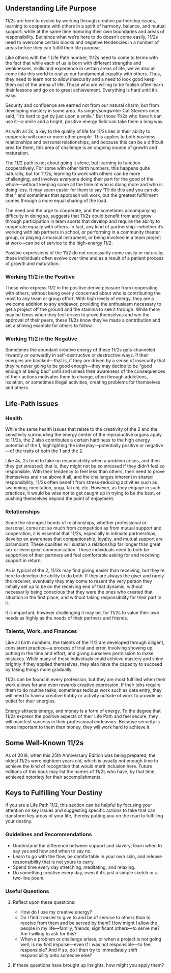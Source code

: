 ## Understanding Life Purpose

11/2s are here to evolve by working through creative partnership issues, learning to cooperate with others in a spirit of harmony, balance, and mutual support, while at the same time honoring their own boundaries and areas of responsibility. But since what we’re here to do doesn't come easily, 11/2s need to overcome certain blocks and negative tendencies in a number of areas before they can fulfill their life purpose.

Like others with the 1 Life Path number, 11/2s need to come to terms with the fact that while each of us is born with different strengths and weaknesses, skills and experience in certain areas of life, we’ve also all come into this world to realize our fundamental equality with others. Thus, they need to learn not to allow insecurity and a need to look good keep them out of the arena of life. Those who are willing to be foolish often learn their lessons and go on to great achievement. Everything is hard until it’s easy.

Security and confidence are earned not from our natural charm, but from developing mastery in some area. As singer/songwriter Cat Stevens once said, “It’s hard to get by just upon a smile.” But those 11/2s who have it can use it—a smile and a bright, positive energy field can take them a long way.

As with all 2s, a key to the quality of life for 11/2s lies in their ability to cooperate with one or more other people. This applies to both business relationships and personal relationships, and because this can be a difficult area for them, this area of challenge is an ongoing source of growth and maturation.

The 11/2 path is not about going it alone, but learning to function cooperatively.  For some with other birth numbers, this happens quite naturally, but for 11/2s, learning to work with others can be more challenging, and involves everyone doing their part for the good of the whole—without keeping score all the time of who is doing more and who is doing less.  It may seem easier for them to say “I’ll do this and you can do that,” and sometimes that approach will work, but the greatest fulfillment comes through a more equal sharing of the load.

The need and the urge to cooperate, and the sometimes accompanying difficulty in doing so, suggests that 11/2s could benefit from and grow through participation in team sports that develop and require the ability to cooperate equally with others. In fact, any kind of partnership—whether it’s working with lab partners in school, or performing in a community theater group, or playing a musical instrument, or being involved in a team project at work—can be of service to the high-energy 11/2.

Positive expressions of the 11/2 do not necessarily come easily or naturally; these individuals often evolve over time and as a result of a patient process of growth and maturation.

### Working 11/2 in the Positive

Those who express 11/2 in the positive derive pleasure from cooperating with others, without being overly concerned about who is contributing the most to any team or group effort. With high levels of energy, they are a welcome addition to any endeavor, providing the enthusiasm necessary to get a project off the ground and the stamina to see it through. While there may be times when they feel driven to prove themselves and win the approval of their peers, these 11/2s know they’ve made a contribution and set a shining example for others to follow. 

### Working 11/2 in the Negative

Sometimes the abundant creative energy of these 11/2s gets channeled inwardly or outwardly in self-destructive or destructive ways. If their energies are blocked—that is, if they are driven by a sense of insecurity that they’re never going to be good enough—they may decide to be “good enough at being bad” until and unless their awareness of the consequences of their actions motivates them to change, often through addictions, isolation, or sometimes illegal activities, creating problems for themselves and others.

## Life-Path Issues

### Health

While the same health issues that relate to the creativity of the 2 and the sensitivity surrounding the energy center of the reproductive organs apply to 11/2s, the 2 also contributes a certain hardiness to the high energy potential of the 1, highlighting the interplay—potentially positive or negative—of the traits of both the 1 and the 2.

Like 4s, 2s tend to take on responsibility when a problem arises, and then they get stressed; that is, they might not be so stressed if they didn’t feel so responsible. With their tendency to feel less than others, their need to prove themselves and rise above it all, and the challenges inherent in shared responsibility, 11/2s often benefit from stress-reducing activities such as swimming, meditation, yoga, tai chi, etc. However, as they engage in such practices, it would be wise not to get caught up in trying to be the best, or pushing themselves beyond the point of enjoyment.

### Relationships

Since the strongest bonds of relationships, whether professional or personal, come not so much from competition as from mutual support and cooperation, it is essential that 11/2s, especially in intimate partnerships, develop an awareness that companionship, loyalty, and mutual support are paramount. These qualities will sustain a relationship far longer than great sex or even great communication. These individuals need to both be supportive of their partners and feel comfortable asking for and receiving support in return.

As is typical of the 2, 11/2s may find giving easier than receiving, but they’re here to develop the ability to do both. If they are always the giver and rarely the receiver, eventually they may come to resent the very person they initially set up to be on the receiving end of that dynamic, without necessarily being conscious that they were the ones who created that situation in the first place, and without taking responsibility for their part in it. 

It is important, however challenging it may be, for 11/2s to value their own needs as highly as the needs of their partners and friends.

### Talents, Work, and Finances

Like all birth numbers, the talents of the 11/2 are developed through diligent, consistent practice—a process of trial and error, involving showing up, putting in the time and effort, and giving ourselves permission to make mistakes. While many of these individuals could achieve mastery and shine brightly if they applied themselves, they also have the capacity to succeed by taking things more gradually.

11/2s can be found in every profession, but they are most fulfilled when their work allows for and even rewards creative expression. If their jobs require them to do routine tasks, sometimes tedious work such as data entry, they will need to have a creative hobby or activity outside of work to provide an outlet for their energies.

Energy attracts energy, and money is a form of energy. To the degree that 11/2s express the positive aspects of their Life Path and feel secure, they will manifest success in their professional endeavors. Because security is more important to them than money, they will work hard to achieve it.

## Some Well-Known 11/2s

As of 2018, when this 25th Anniversary Edition was being prepared, the oldest 11/2s were eighteen years old, which is usually not enough time to achieve the kind of recognition that would merit inclusion here.  Future editions of this book may list the names of 11/2s who have, by that time, achieved notoriety for their accomplishments.

## Keys to Fulfilling Your Destiny

If you are a Life Path 11/2, this section can be helpful by focusing your attention on key issues and suggesting specific actions to take that can transform key areas of your life, thereby putting you on the road to fulfilling your destiny.

### Guidelines and Recommendations

*  Understand the difference between support and slavery; learn when to say yes and how and when to say no.
*  Learn to go with the flow, be comfortable in your own skin, and release responsibility that is not yours to carry.
*  Spend time every day stretching, meditating, and relaxing.
*  Do something creative every day, even if it’s just a simple sketch or a two-line poem.

### Useful Questions

1.  Reflect upon these questions: 
    *   How do I use my creative energy?
    *   Do I find it easier to give to and be of service to others than to receive from them and be served by them? How might I allow the people in my life—family, friends, significant others—to serve me?  Am I willing to ask for this?
    *   When a problem or challenge arises, or when a project is not going well, is my first impulse—even if I was not responsible—to feel responsible? And if so, do I then try to immediately shift responsibility onto someone else?

2.  If these questions have brought up insights, how might you apply them?
